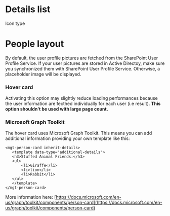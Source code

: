 # Details list

Icon type


# People layout

By default, the user profile pictures are fetched from the SharePoint User Profile Service. If your user pictures are stored in Active Directoy, make sure you synchronized them with SharePoint User Profile Service. Otherwise, a placeholder image will be displayed.

### Hover card

Activating this option may slightly reduce loading performances because the user information are fecthed individually for each user (i.e result). **This option shouldn't be used with large page count.**

### Microsoft Graph Toolkit

 The hover card uses Microsoft Graph Toolkit. This means you can add additional information providing your own template like this:

 ```
 <mgt-person-card inherit-details>
    <template data-type="additional-details">
    <h3>Stuffed Animal Friends:</h3>
    <ul>
        <li>Giraffe</li>
        <li>lion</li>
        <li>Rabbit</li>
    </ul>
    </template>
</mgt-person-card>
 ```
More information here: [https://docs.microsoft.com/en-us/graph/toolkit/components/person-card](https://docs.microsoft.com/en-us/graph/toolkit/components/person-card)